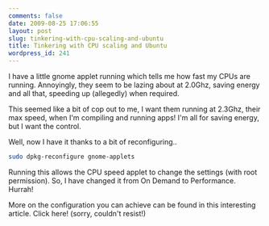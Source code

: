 ```yaml
---
comments: false
date: 2009-08-25 17:06:55
layout: post
slug: tinkering-with-cpu-scaling-and-ubuntu
title: Tinkering with CPU scaling and Ubuntu
wordpress_id: 241
---
```


I have a little gnome applet running which tells me how fast my CPUs are running. Annoyingly, they seem to be lazing about at 2.0Ghz, saving energy and all that, speeding up (allegedly) when required.

This seemed like a bit of cop out to me, I want them running at 2.3Ghz, their max speed, when I'm compiling and running apps! I'm all for saving energy, but I want the control.

Well, now I have it thanks to a bit of reconfiguring..

``` sh
sudo dpkg-reconfigure gnome-applets
```

Running this allows the CPU speed applet to change the settings (with root permission). So, I have changed it from On Demand to Performance. Hurrah!

More on the configuration you can achieve can be found in this interesting article. Click here! (sorry, couldn't resist!)
